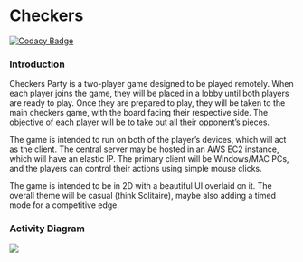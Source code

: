 # Checkers
[![Codacy Badge](https://app.codacy.com/project/badge/Grade/bcbf08c9d6af40b195ffc3e36938b66d)](https://www.codacy.com?utm_source=github.com&amp;utm_medium=referral&amp;utm_content=ahnafnafee/Checkers&amp;utm_campaign=Badge_Grade)

### Introduction

Checkers Party is a two-player game designed to be played remotely. When each player joins the game, they will be placed in a lobby until both players are ready to play. Once they are prepared to play, they will be taken to the main checkers game, with the board facing their respective side. The objective of each player will be to take out all their opponent’s pieces. 

The game is intended to run on both of the player’s devices, which will act as the client. The central server may be hosted in an AWS EC2 instance, which will have an elastic IP. The primary client will be Windows/MAC PCs, and the players can control their actions using simple mouse clicks. 

The game is intended to be in 2D with a beautiful UI overlaid on it. The overall theme will be casual (think Solitaire), maybe also adding a timed mode for a competitive edge. 

### Activity Diagram

![](D:\GitHub\Checkers\Miscellaneous\activityDiagram.png)